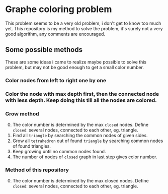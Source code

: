 # Graphe coloring problem
This problem seems to be a very old problem, i don't get to know too much yet. This repository is my method to solve the problem, it's surely not a very good algorithm, any comments are encouraged.
## Some possible methods
These are some ideas i came to realize maybe possible to solve this problem, but may not be good enough to get a small color number.
### Color nodes from left to right one by one
### Color the node with max depth first, then the connected node with less depth. Keep doing this till all the nodes are colored.
### Grow method
0. The color number is determined by the max `closed` nodes. Define `closed`: several nodes, connected to each other, eg. triangle.
1. Find all `triangle` by searching the common nodes of given sides.
2. Grow all `tetrahedron` out of found `triangle` by searching common nodes of found triangles.
3. Keep growing until no common nodes found.
4. The number of nodes of `closed` graph in last step gives color number.
### Method of this repository
0. The color number is determined by the max closed nodes. Define `closed`: several nodes, connected to each other, eg. triangle.
